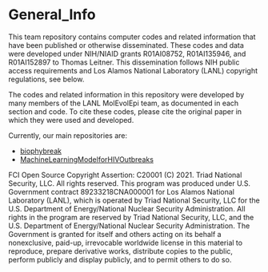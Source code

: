 # General_Info

This team repository contains computer codes and related information that have been published or otherwise disseminated. These codes and data were developed under NIH/NIAID grants R01AI08752, R01AI135946, and R01AI152897 to Thomas Leitner. This dissemination follows NIH public access requirements and Los Alamos National Laboratory (LANL) copyright regulations, see below. 

The codes and related information in this repository were developed by many members of the LANL MolEvolEpi team, as documented in each section and code. To cite these codes, please cite the original paper in which they were used and developed.

Currently, our main repositories are:
  * [biophybreak](https://github.com/MolEvolEpid/biophybreak)
  * [MachineLearningModelforHIVOutbreaks]()

FCI Open Source Copyright Assertion: C20001
(C) 2021. Triad National Security, LLC. All rights reserved. This program was produced under U.S. Government contract 89233218CNA000001 for Los Alamos National Laboratory (LANL), which is operated by Triad National Security, LLC for the U.S. Department of Energy/National Nuclear Security Administration. All rights in the program are reserved by Triad National Security, LLC, and the U.S. Department of Energy/National Nuclear Security Administration. The Government is granted for itself and others acting on its behalf a nonexclusive, paid-up, irrevocable worldwide license in this material to reproduce, prepare derivative works, distribute copies to the public, perform publicly and display publicly, and to permit others to do so.
